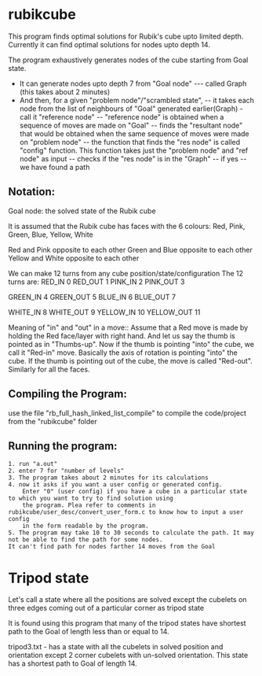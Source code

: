 # rubikcube
This program finds optimal solutions for Rubik's cube upto limited depth. Currently it can find optimal solutions for nodes upto depth 14.

The program exhaustively generates nodes of the cube starting from Goal state.
- It can generate nodes upto depth 7 from "Goal node" --- called Graph (this takes about 2 minutes)
- And then, for a given "problem node"/"scrambled state",
    -- it takes each node from the list of neighbours of "Goal" generated earlier(Graph) - call it "reference node"
       -- "reference node" is obtained when a sequence of moves are made on "Goal"
       -- finds the "resultant node" that would be obtained when the same sequence of moves were made on "problem node"
          -- the function that finds the "res node" is called "config" function. This function takes just the "problem node"
          and "ref node" as input
       -- checks if the "res node" is in the "Graph"
       -- if yes -- we have found a path

## Notation:
Goal node: the solved state of the Rubik cube

It is assumed that the Rubik cube has faces with the 6 colours:
        Red,
        Pink,
        Green,
        Blue,
        Yellow,
        White
        
Red and Pink opposite to each other
Green and Blue opposite to each other
Yellow and White opposite to each other

We can make 12 turns from any cube position/state/configuration
The 12 turns are:
  RED_IN 0
  RED_OUT 1
  PINK_IN 2
  PINK_OUT 3
  
  GREEN_IN 4
  GREEN_OUT 5
  BLUE_IN 6
  BLUE_OUT 7
  
  WHITE_IN 8
  WHITE_OUT 9
  YELLOW_IN 10
  YELLOW_OUT 11
 
 Meaning of "in" and "out" in a move::
     Assume that a Red move is made by holding the Red face/layer with right hand. And let us say the thumb is pointed as in "Thumbs-up". Now if the thumb is pointing "into" the cube, we call it "Red-in" move. Basically the axis of rotation is pointing "into" the cube. If the thumb is pointing out of the cube, the move is called "Red-out". Similarly for all the faces.

## Compiling the Program:
use the file "rb_full_hash_linked_list_compile" to compile the code/project from the "rubikcube" folder

## Running the program:
    1. run "a.out"
    2. enter 7 for "number of levels"
    3. The program takes about 2 minutes for its calculations
    4. now it asks if you want a user config or generated config.
        Enter "0" (user config) if you have a cube in a particular state to which you want to try to find solution using
        the program. Plea refer to comments in rubikcube/user_desc/convert_user_form.c to know how to input a user config
        in the form readable by the program.
    5. The program may take 10 to 30 seconds to calculate the path. It may not be able to find the path for some nodes.
    It can't find path for nodes farther 14 moves from the Goal
        

# Tripod state
 Let's call a state where all the positions are solved except the cubelets on three edges coming out of a particular corner as
 tripod state
 
 It is found using this program that many of the tripod states have shortest path to the Goal of length less than or equal
 to 14.
 
 tripod3.txt - has a state with all the cubelets in solved position and orientation except 2 corner cubelets with
 un-solved orientation. This state has a shortest path to Goal of length 14.
